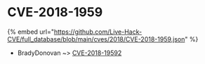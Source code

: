 # CVE-2018-1959
{% embed url="https://github.com/Live-Hack-CVE/full_database/blob/main/cves/2018/CVE-2018-1959.json" %}

* BradyDonovan ~> [CVE-2018-19592](https://www.alice-snow.ru/2018/database/cve-2018-1959/cve-2018-19592-bradydonovan)